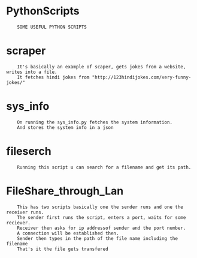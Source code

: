 # PythonScripts
		SOME USEFUL PYTHON SCRIPTS

# scraper
		It's basically an example of scaper, gets jokes from a website, writes into a file.
		It fetches hindi jokes from "http://123hindijokes.com/very-funny-jokes/"

# sys_info
		On running the sys_info.py fetches the system information.
		And stores the system info in a json 
  
# fileserch
		Running this script u can search for a filename and get its path.

# FileShare_through_Lan
		This has two scripts basically one the sender runs and one the receiver runs.
		The sender first runs the script, enters a port, waits for some reciever.
		Receiver then asks for ip addressof sender and the port number.
		A connection will be established then.
		Sender then types in the path of the file name including the filename 
		That's it the file gets transfered
		
		

